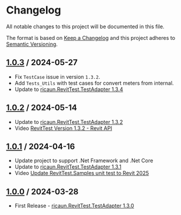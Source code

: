 # Changelog
All notable changes to this project will be documented in this file.

The format is based on [Keep a Changelog](http://keepachangelog.com/en/1.0.0/)
and this project adheres to [Semantic Versioning](http://semver.org/spec/v2.0.0.html).

## [1.0.3] / 2024-05-27
- Fix `TestCase` issue in version `1.3.2`.
- Add `Tests_Utils` with test cases for convert meters from internal.
- Update to [ricaun.RevitTest.TestAdapter 1.3.4](https://www.nuget.org/packages/ricaun.RevitTest.TestAdapter)

## [1.0.2] / 2024-05-14
- Update to [ricaun.RevitTest.TestAdapter 1.3.2](https://www.nuget.org/packages/ricaun.RevitTest.TestAdapter)
- Video [RevitTest Version 1.3.2 - Revit API](https://youtu.be/SFMzeS2XtuI)

## [1.0.1] / 2024-04-16
- Update project to support .Net Framework and .Net Core
- Update to [ricaun.RevitTest.TestAdapter 1.3.1](https://www.nuget.org/packages/ricaun.RevitTest.TestAdapter)
- Video [Update RevitTest.Samples unit test to Revit 2025](https://youtu.be/2wmkGzM4Dms)

## [1.0.0] / 2024-03-28
- First Release - [ricaun.RevitTest.TestAdapter 1.3.0](https://www.nuget.org/packages/ricaun.RevitTest.TestAdapter)

[vNext]: ../../compare/1.0.0...HEAD
[1.0.3]: ../../compare/1.0.2...1.0.3
[1.0.2]: ../../compare/1.0.1...1.0.2
[1.0.1]: ../../compare/1.0.0...1.0.1
[1.0.0]: ../../compare/1.0.0